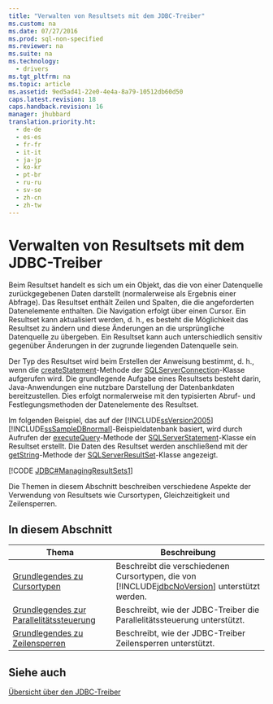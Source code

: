 ```yaml
---
title: "Verwalten von Resultsets mit dem JDBC-Treiber"
ms.custom: na
ms.date: 07/27/2016
ms.prod: sql-non-specified
ms.reviewer: na
ms.suite: na
ms.technology: 
  - drivers
ms.tgt_pltfrm: na
ms.topic: article
ms.assetid: 9ed5ad41-22e0-4e4a-8a79-10512db60d50
caps.latest.revision: 18
caps.handback.revision: 16
manager: jhubbard
translation.priority.ht: 
  - de-de
  - es-es
  - fr-fr
  - it-it
  - ja-jp
  - ko-kr
  - pt-br
  - ru-ru
  - sv-se
  - zh-cn
  - zh-tw
---
```

# Verwalten von Resultsets mit dem JDBC-Treiber
  Beim Resultset handelt es sich um ein Objekt, das die von einer Datenquelle zurückgegebenen Daten darstellt \(normalerweise als Ergebnis einer Abfrage\). Das Resultset enthält Zeilen und Spalten, die die angeforderten Datenelemente enthalten. Die Navigation erfolgt über einen Cursor. Ein Resultset kann aktualisiert werden, d. h., es besteht die Möglichkeit das Resultset zu ändern und diese Änderungen an die ursprüngliche Datenquelle zu übergeben. Ein Resultset kann auch unterschiedlich sensitiv gegenüber Änderungen in der zugrunde liegenden Datenquelle sein.  
  
 Der Typ des Resultset wird beim Erstellen der Anweisung bestimmt, d. h., wenn die [createStatement](../content/createStatement-Method--SQLServerConnection-.md)\-Methode der [SQLServerConnection](../content/SQLServerConnection-Class.md)\-Klasse aufgerufen wird. Die grundlegende Aufgabe eines Resultsets besteht darin, Java\-Anwendungen eine nutzbare Darstellung der Datenbankdaten bereitzustellen. Dies erfolgt normalerweise mit den typisierten Abruf\- und Festlegungsmethoden der Datenelemente des Resultset.  
  
 Im folgenden Beispiel, das auf der [!INCLUDE[ssVersion2005](../content/includes/ssVersion2005_md.md)][!INCLUDE[ssSampleDBnormal](../content/includes/ssSampleDBnormal_md.md)]\-Beispieldatenbank basiert, wird durch Aufrufen der [executeQuery](../content/executeQuery-Method--SQLServerStatement-.md)\-Methode der [SQLServerStatement](../content/SQLServerStatement-Class.md)\-Klasse ein Resultset erstellt. Die Daten des Resultset werden anschließend mit der [getString](../content/getString-Method--SQLServerResultSet-.md)\-Methode der [SQLServerResultSet](../content/SQLServerResultSet-Class.md)\-Klasse angezeigt.  
  
 [!CODE [JDBC#ManagingResultSets1](../CodeSnippet/SQLDrivers/jdbc#managingresultsets1)]  
  
 Die Themen in diesem Abschnitt beschreiben verschiedene Aspekte der Verwendung von Resultsets wie Cursortypen, Gleichzeitigkeit und Zeilensperren.  
  
## In diesem Abschnitt  
  
|Thema|Beschreibung|  
|-----------|------------------|  
|[Grundlegendes zu Cursortypen](../content/Understanding-Cursor-Types.md)|Beschreibt die verschiedenen Cursortypen, die von [!INCLUDE[jdbcNoVersion](../content/includes/jdbcNoVersion_md.md)] unterstützt werden.|  
|[Grundlegendes zur Parallelitätssteuerung](../content/Understanding-Concurrency-Control.md)|Beschreibt, wie der JDBC\-Treiber die Parallelitätssteuerung unterstützt.|  
|[Grundlegendes zu Zeilensperren](../content/Understanding-Row-Locking.md)|Beschreibt, wie der JDBC\-Treiber Zeilensperren unterstützt.|  
  
## Siehe auch  
 [Übersicht über den JDBC-Treiber](../content/Overview-of-the-JDBC-Driver.md)  
  
  